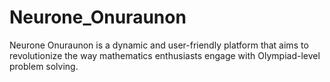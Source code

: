 # Neurone_Onuraunon
Neurone Onuraunon is a dynamic and user-friendly platform that aims to revolutionize the way mathematics enthusiasts engage with Olympiad-level problem solving.

